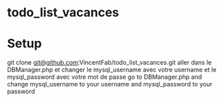 # todo_list_vacances
# Setup
git clone git@github.com:VincentFab/todo_list_vacances.git
aller dans le DBManager.php et changer le mysql_username avec votre username et le mysql_password avec votre mot de passe
go to DBManager.php and change mysql_username to your username and mysql_password to your password